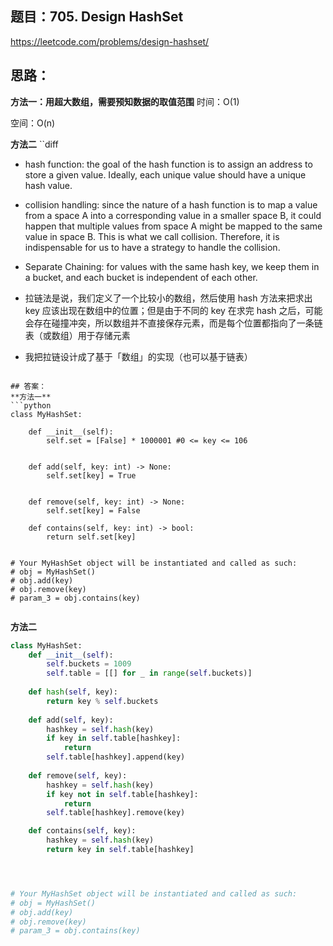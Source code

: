 ## 题目：705. Design HashSet

https://leetcode.com/problems/design-hashset/

## 思路：
**方法一：用超大数组，需要预知数据的取值范围**
时间：O(1)

空间：O(n)

**方法二**
``diff
+ hash function: the goal of the hash function is to assign an address to store a given value. Ideally, each unique value should have a unique hash value.

+ collision handling: since the nature of a hash function is to map a value from a space A into a corresponding value in a smaller space B, it could happen that multiple values from space A might be mapped to the same value in space B. This is what we call collision. Therefore, it is indispensable for us to have a strategy to handle the collision.

- Separate Chaining: for values with the same hash key, we keep them in a bucket, and each bucket is independent of each other.

- 拉链法是说，我们定义了一个比较小的数组，然后使用 hash 方法来把求出 key 应该出现在数组中的位置；但是由于不同的 key 在求完 hash 之后，可能会存在碰撞冲突，所以数组并不直接保存元素，而是每个位置都指向了一条链表（或数组）用于存储元素

+ 我把拉链设计成了基于「数组」的实现（也可以基于链表）

```

## 答案：
**方法一**
```python
class MyHashSet:

    def __init__(self):
        self.set = [False] * 1000001 #0 <= key <= 106
        

    def add(self, key: int) -> None:
        self.set[key] = True
        

    def remove(self, key: int) -> None:
        self.set[key] = False

    def contains(self, key: int) -> bool:
        return self.set[key]
        
 
# Your MyHashSet object will be instantiated and called as such:
# obj = MyHashSet()
# obj.add(key)
# obj.remove(key)
# param_3 = obj.contains(key)


```

**方法二**
```python
class MyHashSet:
    def __init__(self):
        self.buckets = 1009
        self.table = [[] for _ in range(self.buckets)]
        
    def hash(self, key):
        return key % self.buckets
    
    def add(self, key):
        hashkey = self.hash(key)
        if key in self.table[hashkey]:
            return
        self.table[hashkey].append(key)
        
    def remove(self, key):
        hashkey = self.hash(key)
        if key not in self.table[hashkey]:
            return
        self.table[hashkey].remove(key)

    def contains(self, key):
        hashkey = self.hash(key)
        return key in self.table[hashkey]




# Your MyHashSet object will be instantiated and called as such:
# obj = MyHashSet()
# obj.add(key)
# obj.remove(key)
# param_3 = obj.contains(key)

```

